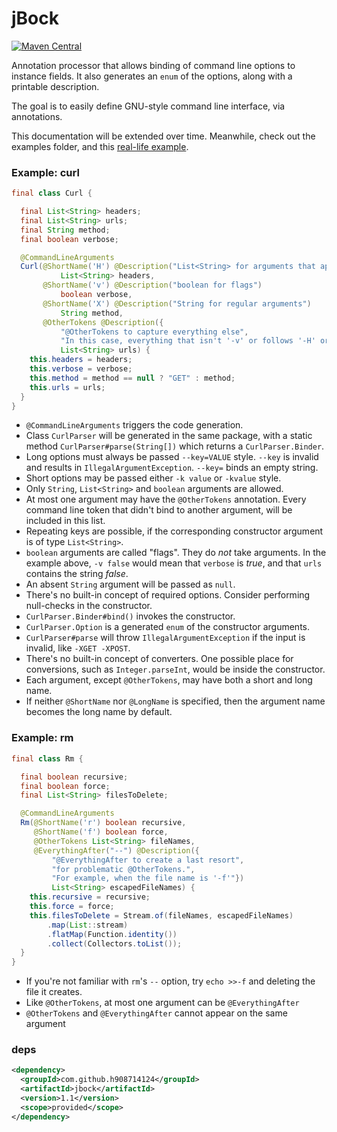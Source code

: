 # jBock

[![Maven Central](https://maven-badges.herokuapp.com/maven-central/com.github.h908714124/jbock/badge.svg)](https://maven-badges.herokuapp.com/maven-central/com.github.h908714124/jbock)

Annotation processor that allows binding of command line options to instance fields. It also generates an `enum` of the options, along with a printable description.

The goal is to easily define GNU-style command line interface, via annotations.

This documentation will be extended over time. Meanwhile, check out the examples folder, and 
this [real-life example](https://github.com/h908714124/aws-glacier-multipart-upload).

### Example: curl

````java
final class Curl {

  final List<String> headers;
  final List<String> urls;
  final String method;
  final boolean verbose;

  @CommandLineArguments
  Curl(@ShortName('H') @Description("List<String> for arguments that appear multiple times")
           List<String> headers,
       @ShortName('v') @Description("boolean for flags")
           boolean verbose,
       @ShortName('X') @Description("String for regular arguments")
           String method,
       @OtherTokens @Description({
           "@OtherTokens to capture everything else",
           "In this case, everything that isn't '-v' or follows '-H' or '-X'"})
           List<String> urls) {
    this.headers = headers;
    this.verbose = verbose;
    this.method = method == null ? "GET" : method;
    this.urls = urls;
  }
}
````

* `@CommandLineArguments` triggers the code generation.
* Class `CurlParser` will be generated in the same package,
  with a static method `CurlParser#parse(String[])` which returns a `CurlParser.Binder`.
* Long options must always be passed `--key=VALUE` style.
  `--key` is invalid and results in `IllegalArgumentException`.
  `--key=` binds an empty string.
* Short options may be passed either `-k value` or `-kvalue` style.
* Only `String`, `List<String>` and `boolean` arguments are allowed.
* At most one argument may have the `@OtherTokens` annotation.
  Every command line token that didn't bind to another argument, will be included in this list.
* Repeating keys are possible, if the corresponding constructor argument is of type `List<String>`.
* `boolean` arguments are called "flags". They do <em>not</em> take arguments. In the example above,
  `-v false` would mean that `verbose` is <em>true</em>, and that `urls` contains the string <em>false</em>.
* An absent `String` argument will be passed as `null`.
* There's no built-in concept of required options.
  Consider performing null-checks in the constructor.
* `CurlParser.Binder#bind()` invokes the constructor.
* `CurlParser.Option` is a generated `enum` of the constructor arguments.
* `CurlParser#parse` will throw `IllegalArgumentException` if the input is invalid,
  like `-XGET -XPOST`.
* There's no built-in concept of converters.
  One possible place for conversions, such as `Integer.parseInt`, would be inside the constructor.
* Each argument, except `@OtherTokens`, may have both a short and long name.
* If neither `@ShortName` nor `@LongName` is specified,
  then the argument name becomes the long name by default.

### Example: rm

````java
final class Rm {

  final boolean recursive;
  final boolean force;
  final List<String> filesToDelete;

  @CommandLineArguments
  Rm(@ShortName('r') boolean recursive,
     @ShortName('f') boolean force,
     @OtherTokens List<String> fileNames,
     @EverythingAfter("--") @Description({
         "@EverythingAfter to create a last resort",
         "for problematic @OtherTokens.",
         "For example, when the file name is '-f'"})
         List<String> escapedFileNames) {
    this.recursive = recursive;
    this.force = force;
    this.filesToDelete = Stream.of(fileNames, escapedFileNames)
        .map(List::stream)
        .flatMap(Function.identity())
        .collect(Collectors.toList());
  }
}
````

* If you're not familiar with `rm`'s `--` option, try `echo >>-f` and deleting the file it creates.
* Like `@OtherTokens`, at most one argument can be `@EverythingAfter`
* `@OtherTokens` and `@EverythingAfter` cannot appear on the same argument

### deps

````xml
<dependency>
  <groupId>com.github.h908714124</groupId>
  <artifactId>jbock</artifactId>
  <version>1.1</version>
  <scope>provided</scope>
</dependency>
